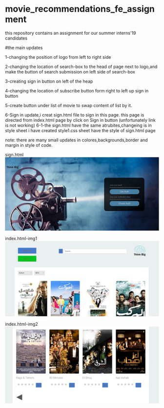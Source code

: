 # movie_recommendations_fe_assignment
this repository contains an assignment for our summer interns'19 candidates 

#the main updates

1-changing the position of logo from left to right side

2-changing the location of search-box to the head of page next to logo,and make the button of search submission on left side of search-box

3-creating sign in button on left of the heap

4-changing the location of subscribe button form right to left up sign in button 

5-create button under list of movie to swap content of list by it.

6-Sign in update,i creat sign.html file to sign in this page. this page is directed from index.html page by click on Sign in button (unfortunately link is not working)
  6-1-the sign.html have the same atrubites,changeing is in style sheet i have created  style1.css sheet have the style of sign.html page
  
note: there are many small updates in colores,backgrounds,border and margin in style of code.

sign.html
![](https://raw.githubusercontent.com/abdallahsayed98/movie_recommendations_fe_assignment/master/sign.PNG)


index.html-img1
![](https://raw.githubusercontent.com/abdallahsayed98/movie_recommendations_fe_assignment/master/index.PNG)

index.html-img2
![](https://raw.githubusercontent.com/abdallahsayed98/movie_recommendations_fe_assignment/master/index2.PNG)

